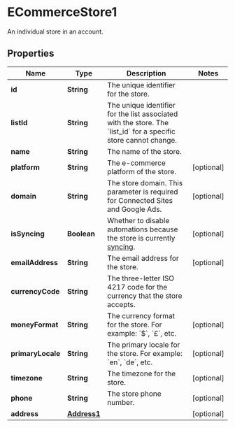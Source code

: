 

# ECommerceStore1

An individual store in an account.

## Properties

| Name | Type | Description | Notes |
|------------ | ------------- | ------------- | -------------|
|**id** | **String** | The unique identifier for the store. |  |
|**listId** | **String** | The unique identifier for the list associated with the store. The &#x60;list_id&#x60; for a specific store cannot change. |  |
|**name** | **String** | The name of the store. |  |
|**platform** | **String** | The e-commerce platform of the store. |  [optional] |
|**domain** | **String** | The store domain. This parameter is required for Connected Sites and Google Ads. |  [optional] |
|**isSyncing** | **Boolean** | Whether to disable automations because the store is currently [syncing](https://mailchimp.com/developer/marketing/docs/e-commerce/#pausing-store-automations). |  [optional] |
|**emailAddress** | **String** | The email address for the store. |  [optional] |
|**currencyCode** | **String** | The three-letter ISO 4217 code for the currency that the store accepts. |  |
|**moneyFormat** | **String** | The currency format for the store. For example: &#x60;$&#x60;, &#x60;£&#x60;, etc. |  [optional] |
|**primaryLocale** | **String** | The primary locale for the store. For example: &#x60;en&#x60;, &#x60;de&#x60;, etc. |  [optional] |
|**timezone** | **String** | The timezone for the store. |  [optional] |
|**phone** | **String** | The store phone number. |  [optional] |
|**address** | [**Address1**](Address1.md) |  |  [optional] |



